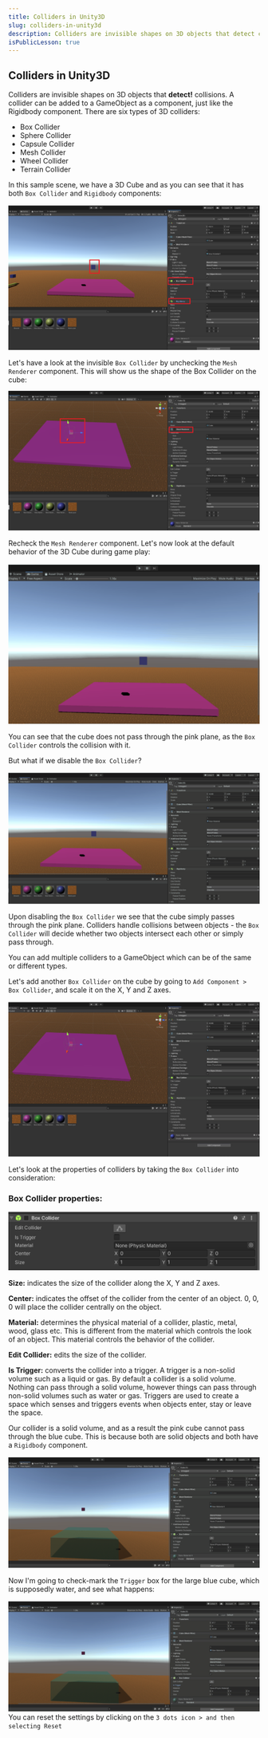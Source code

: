 ```yaml
---
title: Colliders in Unity3D
slug: colliders-in-unity3d
description: Colliders are invisible shapes on 3D objects that detect collisions. A collider can be added to a GameObject as a component, just like the Rigidbody component.  
isPublicLesson: true
---
```


## Colliders in Unity3D

Colliders are invisible shapes on 3D objects that **detect!** collisions. A collider can be added to a GameObject as a component, just like the Rigidbody component. There are six types of 3D colliders:

- Box Collider
- Sphere Collider
- Capsule Collider
- Mesh Collider
- Wheel Collider
- Terrain Collider

[comment]: <GM: are we doing these actions? Can we use the same scene as last time? It's just your plane has changed to pink! Assume this is so you can see what is happening, so could you just explain?>
In this sample scene, we have a 3D Cube and as you can see that it has both `Box Collider` and `Rigidbody` components:

![1.png](public/assets/1.png)

Let's have a look at the invisible `Box Collider` by unchecking the `Mesh Renderer` component. This will show us the shape of the Box Collider on the cube:

![2.png](public/assets/2.png)

Recheck the `Mesh Renderer` component. Let's now look at the default behavior of the 3D Cube during game play:

![3.gif](public/assets/3.gif)

You can see that the cube does not pass through the pink plane, as the `Box Collider` controls the collision with it.

But what if we disable the `Box Collider`?

![4.gif](public/assets/4.gif)

Upon disabling the `Box Collider` we see that the cube simply passes through the pink plane. Colliders handle collisions between objects -  the `Box Collider` will decide whether two objects intersect each other or simply pass through.

You can add multiple colliders to a GameObject which can be of the same or different types.

Let's add another `Box Collider` on the cube by going to `Add Component > Box Collider`, and scale it on the X, Y and Z axes.

![5.gif](public/assets/5.gif)


Let's look at the properties of colliders by taking the `Box Collider` into consideration:

### Box Collider properties:

![6.png](public/assets/6.png)

**Size:** indicates the size of the collider along the X, Y and Z axes.

**Center:** indicates the offset of the collider from the center of an object. 0, 0, 0 will place the collider centrally on the object.

**Material:** determines the physical material of a collider, plastic, metal, wood, glass etc. This is different from the material which controls the look of an object. This material controls the behavior of the collider.

**Edit Collider:** edits the size of the collider.

**Is Trigger:** converts the collider into a trigger. A trigger is a non-solid volume such as a liquid or gas. By default a collider is a solid volume. Nothing can pass through a solid volume, however things can pass through non-solid volumes such as water or gas. Triggers are used to create a space which senses and triggers events when objects enter, stay or leave the space.

Our collider is a solid volume, and as a result the pink cube cannot pass through the blue cube. This is because both are solid objects and both have a `Rigidbody` component. 

![7.gif](public/assets/7.gif)

Now I'm going to check-mark the `Trigger` box for the large blue cube, which is supposedly water, and see what happens:

![is trigger](public/assets/8.gif)
You can reset the settings by clicking on the `3 dots icon > and then selecting Reset`

[comment]: <GM: where is the gear icon?>
